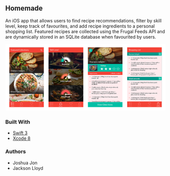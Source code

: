 ## Homemade

An iOS app that allows users to find recipe recommendations, filter by skill level, keep track of favourites, and add recipe ingredients to a personal shopping list. Featured recipes are collected using the Frugal Feeds API and are dynamically stored in an SQLite database when favourited by users.

![scenes](Docs/Images/scenes.jpg)

### Built With

* [Swift 3](https://developer.apple.com/swift/)
* [Xcode 8](https://developer.apple.com/xcode/)

### Authors

* Joshua Jon
* Jackson Lloyd
